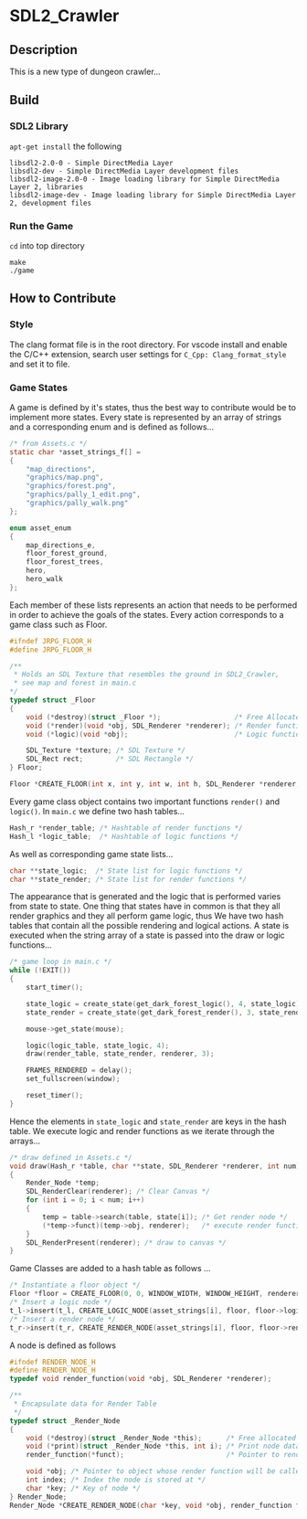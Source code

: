 # SDL2_Crawler
## Description
This is a new type of dungeon crawler...
## Build
### SDL2 Library
`apt-get install` the following
```
libsdl2-2.0-0 - Simple DirectMedia Layer
libsdl2-dev - Simple DirectMedia Layer development files
libsdl2-image-2.0-0 - Image loading library for Simple DirectMedia Layer 2, libraries
libsdl2-image-dev - Image loading library for Simple DirectMedia Layer 2, development files
```
### Run the Game
`cd` into top directory
```
make
./game
```
## How to Contribute
### Style
The clang format file is in the root directory. For vscode install and enable the C/C++ extension, search user settings for `C_Cpp: Clang_format_style` and set it to file.
### Game States
A game is defined by it's states, thus the best way to contribute would be to implement more states.
Every state is represented by an array of strings and a corresponding enum and is defined as follows...
```c
/* from Assets.c */
static char *asset_strings_f[] =
{
    "map_directions",
    "graphics/map.png",
    "graphics/forest.png",
    "graphics/pally_1_edit.png",
    "graphics/pally_walk.png"
};

enum asset_enum
{
    map_directions_e,
    floor_forest_ground,
    floor_forest_trees,
    hero,
    hero_walk
};

```
Each member of these lists represents an action that needs to be performed in order to achieve the goals of the states. Every action corresponds to a game class such as Floor.

```c
#ifndef JRPG_FLOOR_H
#define JRPG_FLOOR_H

/**
 * Holds an SDL Texture that resembles the ground in SDL2_Crawler,
 * see map and forest in main.c
*/
typedef struct _Floor
{
    void (*destroy)(struct _Floor *);                  /* Free Allocated Memory */
    void (*render)(void *obj, SDL_Renderer *renderer); /* Render function */
    void (*logic)(void *obj);                          /* Logic function */

    SDL_Texture *texture; /* SDL Texture */
    SDL_Rect rect;        /* SDL Rectangle */
} Floor;

Floor *CREATE_FLOOR(int x, int y, int w, int h, SDL_Renderer *renderer, const char *path);
```
Every game class object contains two important functions `render()` and `logic()`. In `main.c` we define two hash tables...
```c
Hash_r *render_table; /* Hashtable of render functions */
Hash_l *logic_table;  /* Hashtable of logic functions */
```
As well as corresponding game state lists...
```c
char **state_logic;  /* State list for logic functions */
char **state_render; /* State list for render functions */
```
The appearance that is generated and the logic that is performed varies from state to state. One thing that states have in common is that they all render graphics and they all perform game logic, thus We have two hash tables that contain all the possible rendering and logical actions.  A state is executed when the string array of a state is passed into the draw or logic functions...
```c
/* game loop in main.c */
while (!EXIT())
{
    start_timer();

    state_logic = create_state(get_dark_forest_logic(), 4, state_logic);
    state_render = create_state(get_dark_forest_render(), 3, state_render);

    mouse->get_state(mouse);

    logic(logic_table, state_logic, 4);
    draw(render_table, state_render, renderer, 3);

    FRAMES_RENDERED = delay();
    set_fullscreen(window);

    reset_timer();
}
```
Hence the elements in `state_logic` and `state_render` are keys in the hash table. We execute logic and render functions as we iterate through the arrays...
```c
/* draw defined in Assets.c */
void draw(Hash_r *table, char **state, SDL_Renderer *renderer, int num)
{
    Render_Node *temp;
    SDL_RenderClear(renderer); /* Clear Canvas */
    for (int i = 0; i < num; i++)
    {
        temp = table->search(table, state[i]); /* Get render node */
        (*temp->funct)(temp->obj, renderer);   /* execute render function */
    }
    SDL_RenderPresent(renderer); /* draw to canvas */
}
```
Game Classes are added to a hash table as follows ...
```c
/* Instantiate a floor object */
Floor *floor = CREATE_FLOOR(0, 0, WINDOW_WIDTH, WINDOW_HEIGHT, renderer, asset_strings[i]);
/* Insert a logic node */
t_l->insert(t_l, CREATE_LOGIC_NODE(asset_strings[i], floor, floor->logic));
/* Insert a render node */
t_r->insert(t_r, CREATE_RENDER_NODE(asset_strings[i], floor, floor->render));
```
A node is defined as follows
```c
#ifndef RENDER_NODE_H
#define RENDER_NODE_H
typedef void render_function(void *obj, SDL_Renderer *renderer);

/**
 * Encapsulate data for Render Table
 */
typedef struct _Render_Node
{
    void (*destroy)(struct _Render_Node *this);      /* Free allocated memory */
    void (*print)(struct _Render_Node *this, int i); /* Print node data */
    render_function(*funct);                         /* Pointer to render function */

    void *obj; /* Pointer to object whose render function will be called */
    int index; /* Index the node is stored at */
    char *key; /* Key of node */
} Render_Node;
Render_Node *CREATE_RENDER_NODE(char *key, void *obj, render_function funct);``c

```
